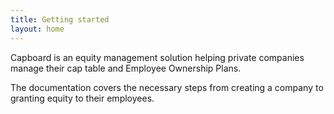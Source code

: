 ```yaml
---
title: Getting started
layout: home
---
```


Capboard is an equity management solution helping private companies manage their cap table and Employee Ownership Plans.

The documentation covers the necessary steps from creating a company to granting equity to their employees.